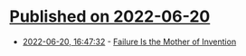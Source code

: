 # [Published on 2022-06-20](index.md)

* [2022-06-20, 16:47:32](https://news.ycombinator.com/item?id=31812533) - [Failure Is the Mother of Invention](https://www.wsj.com/articles/build-book-review-failure-is-the-mother-of-invention-11655495722)
